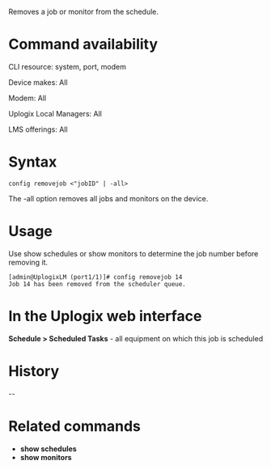 <!-- 5.4 -->

Removes a job or monitor from the schedule.

# Command availability 

CLI resource: system, port, modem

Device makes: All

Modem: All

Uplogix Local Managers: All

LMS offerings: All

# Syntax 

```
config removejob <"jobID" | -all>
```

The -all option removes all jobs and monitors on the device.

# Usage 

Use show schedules or show monitors to determine the job number before removing it.

```
[admin@UplogixLM (port1/1)]# config removejob 14
Job 14 has been removed from the scheduler queue.
```

# In the Uplogix web interface

**Schedule > Scheduled Tasks** - all equipment on which this job is scheduled

# History 

--

# Related commands 

- **show schedules**
- **show monitors**
